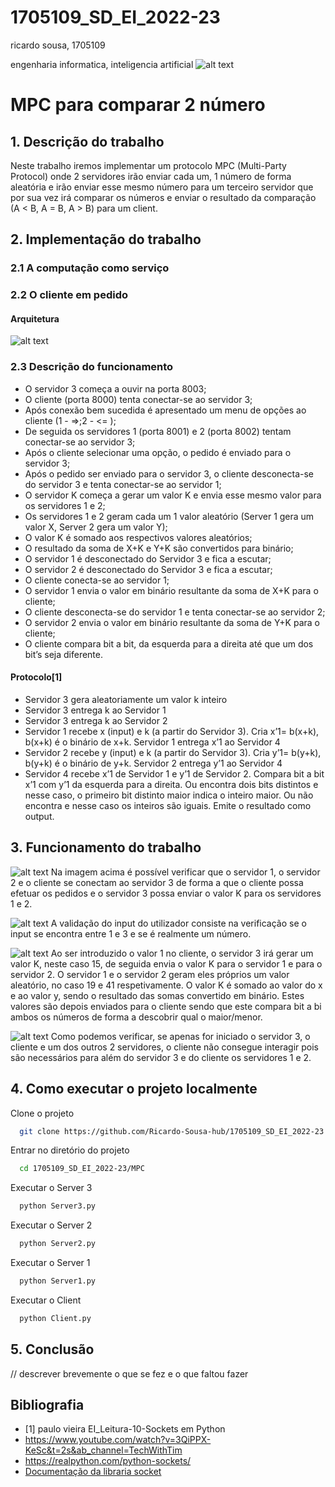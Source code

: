 # 1705109_SD_EI_2022-23

ricardo sousa, 1705109

engenharia informatica, inteligencia artificial
![alt text](./images/ia.png)

# MPC para comparar 2 número

## 1. Descrição do trabalho
Neste trabalho iremos implementar um protocolo MPC (Multi-Party Protocol) onde 2 servidores irão enviar cada um, 1 número de forma aleatória e irão enviar esse mesmo número para um terceiro servidor que por sua vez irá comparar os números e enviar o resultado da comparação (A < B, A = B, A > B) para um client.

## 2. Implementação do trabalho

### 2.1 A computação como serviço

### 2.2 O cliente em pedido

#### Arquitetura
![alt text](./images/Arquitetura.svg)

### 2.3 Descrição do funcionamento

- O servidor 3 começa a ouvir na porta 8003;
- O cliente (porta 8000) tenta conectar-se ao servidor 3;
- Após conexão bem sucedida é apresentado um menu de opções ao cliente (1 - =>;2 - <= );
- De seguida os servidores 1 (porta 8001) e 2 (porta 8002) tentam conectar-se ao servidor 3;
- Após o cliente selecionar uma opção, o pedido é enviado para o servidor 3;
- Após o pedido ser enviado para o servidor 3, o cliente desconecta-se do servidor 3 e tenta conectar-se ao servidor 1;
- O servidor K começa a gerar um valor K e envia esse mesmo valor para os servidores 1 e 2;
- Os servidores 1 e 2 geram cada um 1 valor aleatório (Server 1 gera um valor X, Server 2 gera um valor Y);
- O valor K é somado aos respectivos valores aleatórios;
- O resultado da soma de X+K e Y+K são convertidos para binário;
- O servidor 1 é desconectado do Servidor 3 e fica a escutar;
- O servidor 2 é desconectado do Servidor 3 e fica a escutar;
- O cliente conecta-se ao servidor 1;
- O servidor 1 envia o valor em binário resultante da soma de X+K para o cliente;
- O cliente desconecta-se do servidor 1 e tenta conectar-se ao servidor 2;
- O servidor 2 envia o valor em binário resultante da soma de Y+K para o cliente;
- O cliente compara bit a bit, da esquerda para a direita até que um dos bit’s seja diferente. 
#### Protocolo[1]
- Servidor 3 gera aleatoriamente um valor k inteiro
- Servidor 3 entrega k ao Servidor 1
- Servidor 3 entrega k ao Servidor 2 
- Servidor 1 recebe x (input) e k (a partir do Servidor 3). Cria x’1= b(x+k), b(x+k) é o binário de x+k. Servidor 1 entrega x’1 ao Servidor 4
- Servidor 2 recebe y (input) e k (a partir do Servidor 3). Cria y’1= b(y+k), b(y+k) é o binário de y+k. Servidor 2 entrega y’1 ao Servidor 4
- Servidor 4 recebe x’1 de Servidor 1 e y’1 de Servidor 2. Compara bit a bit x’1 com y’1 da esquerda para a direita.
Ou encontra dois bits distintos e nesse caso, o primeiro bit distinto maior indica o inteiro maior. Ou não
encontra e nesse caso os inteiros são iguais. Emite o resultado como output.

## 3. Funcionamento do trabalho

![alt text](./images/img1.png)
Na imagem acima é possível verificar que o servidor 1, o servidor 2 e o cliente se conectam ao servidor 3 de forma a que o cliente possa efetuar os pedidos e o servidor 3 possa enviar o valor K para os servidores 1 e 2.

![alt text](./images/img2.png)
A validação do input do utilizador consiste na verificação se o input se encontra entre 1 e 3 e se é realmente um número.

![alt text](./images/img3.png)
Ao ser introduzido o valor 1 no cliente, o servidor 3 irá gerar um valor K, neste caso 15, de seguida envia o valor K para o servidor 1 e para o servidor 2. O servidor 1 e o servidor 2 geram eles próprios um valor aleatório, no caso 19 e 41 respetivamente.
O valor K é somado ao valor do x e ao valor y, sendo o resultado das somas convertido em binário.
Estes valores são depois enviados para o cliente sendo que este compara bit a bi ambos os números de forma a descobrir qual o maior/menor.


![alt text](./images/img4.png)
Como podemos verificar, se apenas for iniciado o servidor 3, o cliente e um dos outros 2 servidores, o cliente não consegue interagir pois são necessários para além do servidor 3 e do cliente os servidores 1 e 2.

## 4. Como executar o projeto localmente
Clone o projeto

```bash
  git clone https://github.com/Ricardo-Sousa-hub/1705109_SD_EI_2022-23.git
```

Entrar no diretório do projeto

```bash
  cd 1705109_SD_EI_2022-23/MPC
```

Executar o Server 3

```bash
  python Server3.py
```


Executar o Server 2

```bash
  python Server2.py
```

Executar o Server 1

```bash
  python Server1.py
```

Executar o Client

```bash
  python Client.py
```

## 5. Conclusão
// descrever brevemente o que se fez e o que faltou fazer

## Bibliografia
 - [1] paulo vieira EI_Leitura-10-Sockets em Python
 - https://www.youtube.com/watch?v=3QiPPX-KeSc&t=2s&ab_channel=TechWithTim
 - https://realpython.com/python-sockets/
 - [Documentação da libraria socket](https://docs.python.org/3/library/socket.html)

